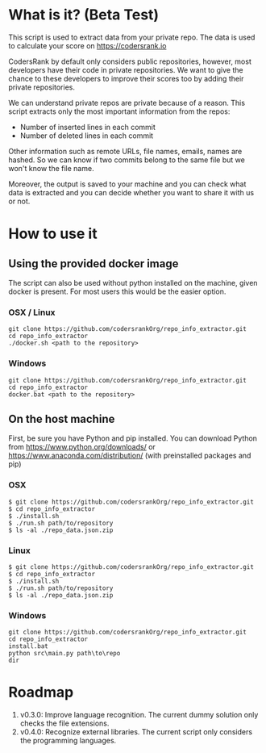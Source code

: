 # What is it? (Beta Test)
This script is used to extract data from your private repo. The data is used to calculate your score on https://codersrank.io

CodersRank by default only considers public repositories, however, most developers have their code in private repositories. We want to give the chance to these developers to improve their scores too by adding their private repositories.

We can understand private repos are private because of a reason. This script extracts only the most important information from the repos:
- Number of inserted lines in each commit
- Number of deleted lines in each commit

Other information such as remote URLs, file names, emails, names are hashed. So we can know if two commits belong to the same file but we won't know the file name.

Moreover, the output is saved to your machine and you can check what data is extracted and you can decide whether you want to share it with us or not.

# How to use it
## Using the provided docker image
The script can also be used without python installed on the machine, given docker is present. For most users this would be the easier option.

### OSX / Linux
```
git clone https://github.com/codersrankOrg/repo_info_extractor.git
cd repo_info_extractor
./docker.sh <path to the repository>
```

### Windows
```
git clone https://github.com/codersrankOrg/repo_info_extractor.git
cd repo_info_extractor
docker.bat <path to the repository>
```

## On the host machine
First, be sure you have Python and pip installed. You can download Python from https://www.python.org/downloads/ or https://www.anaconda.com/distribution/ (with preinstalled packages and pip)
### OSX
```
$ git clone https://github.com/codersrankOrg/repo_info_extractor.git
$ cd repo_info_extractor
$ ./install.sh
$ ./run.sh path/to/repository
$ ls -al ./repo_data.json.zip
```
### Linux
```
$ git clone https://github.com/codersrankOrg/repo_info_extractor.git
$ cd repo_info_extractor
$ ./install.sh
$ ./run.sh path/to/repository
$ ls -al ./repo_data.json.zip
```
### Windows
```
git clone https://github.com/codersrankOrg/repo_info_extractor.git
cd repo_info_extractor
install.bat
python src\main.py path\to\repo
dir
```

# Roadmap
1. v0.3.0: Improve language recognition. The current dummy solution only checks the file extensions. 
2. v0.4.0: Recognize external libraries. The current script only considers the programming languages. 
